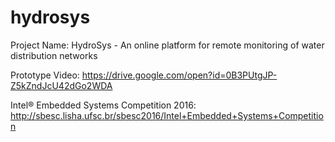 # hydrosys
Project Name: HydroSys - An online platform for remote monitoring  of water distribution networks

Prototype Video: https://drive.google.com/open?id=0B3PUtgJP-Z5kZndJcU42dGo2WDA

Intel® Embedded Systems Competition 2016: http://sbesc.lisha.ufsc.br/sbesc2016/Intel+Embedded+Systems+Competition
